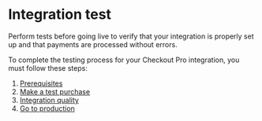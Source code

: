 # Integration test

Perform tests before going live to verify that your integration is properly set up and that payments are processed without errors.

To complete the testing process for your Checkout Pro integration, you must follow these steps:

1. [Prerequisites](/developers/en/docs/checkout-pro/integration-test/prerequisites)
2. [Make a test purchase](/developers/en/docs/checkout-pro/integration-test/make-test-purchase)
3. [Integration quality](/developers/en/docs/checkout-pro/integration-test/homologation)
4. [Go to production](/developers/en/docs/checkout-pro/integration-test/goto-production)